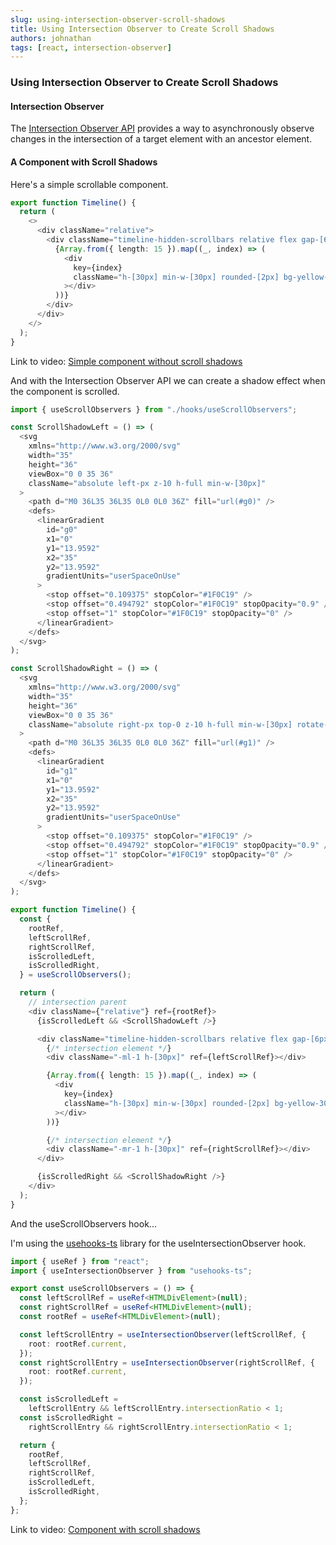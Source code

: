 ```yaml
---
slug: using-intersection-observer-scroll-shadows
title: Using Intersection Observer to Create Scroll Shadows
authors: johnathan
tags: [react, intersection-observer]
---
```


### Using Intersection Observer to Create Scroll Shadows

#### Intersection Observer

The [Intersection Observer API](https://developer.mozilla.org/en-US/docs/Web/API/Intersection_Observer_API) provides a way to asynchronously observe changes in the intersection of a target element with an ancestor element.

#### A Component with Scroll Shadows

Here's a simple scrollable component.

```ts
export function Timeline() {
  return (
    <>
      <div className="relative">
        <div className="timeline-hidden-scrollbars relative flex gap-[6px] overflow-x-auto rounded-[3px] border border-solid border-timeline-border bg-timeline-background-100 p-1">
          {Array.from({ length: 15 }).map((_, index) => (
            <div
              key={index}
              className="h-[30px] min-w-[30px] rounded-[2px] bg-yellow-300"
            ></div>
          ))}
        </div>
      </div>
    </>
  );
}
```

Link to video: [Simple component without scroll shadows](/video/using-intersection-observer-scroll-shadows/1.webm)

And with the Intersection Observer API we can create a shadow effect when the component is scrolled.

```ts
import { useScrollObservers } from "./hooks/useScrollObservers";

const ScrollShadowLeft = () => (
  <svg
    xmlns="http://www.w3.org/2000/svg"
    width="35"
    height="36"
    viewBox="0 0 35 36"
    className="absolute left-px z-10 h-full min-w-[30px]"
  >
    <path d="M0 36L35 36L35 0L0 0L0 36Z" fill="url(#g0)" />
    <defs>
      <linearGradient
        id="g0"
        x1="0"
        y1="13.9592"
        x2="35"
        y2="13.9592"
        gradientUnits="userSpaceOnUse"
      >
        <stop offset="0.109375" stopColor="#1F0C19" />
        <stop offset="0.494792" stopColor="#1F0C19" stopOpacity="0.9" />
        <stop offset="1" stopColor="#1F0C19" stopOpacity="0" />
      </linearGradient>
    </defs>
  </svg>
);

const ScrollShadowRight = () => (
  <svg
    xmlns="http://www.w3.org/2000/svg"
    width="35"
    height="36"
    viewBox="0 0 35 36"
    className="absolute right-px top-0 z-10 h-full min-w-[30px] rotate-180"
  >
    <path d="M0 36L35 36L35 0L0 0L0 36Z" fill="url(#g1)" />
    <defs>
      <linearGradient
        id="g1"
        x1="0"
        y1="13.9592"
        x2="35"
        y2="13.9592"
        gradientUnits="userSpaceOnUse"
      >
        <stop offset="0.109375" stopColor="#1F0C19" />
        <stop offset="0.494792" stopColor="#1F0C19" stopOpacity="0.9" />
        <stop offset="1" stopColor="#1F0C19" stopOpacity="0" />
      </linearGradient>
    </defs>
  </svg>
);

export function Timeline() {
  const {
    rootRef,
    leftScrollRef,
    rightScrollRef,
    isScrolledLeft,
    isScrolledRight,
  } = useScrollObservers();

  return (
    // intersection parent
    <div className={"relative"} ref={rootRef}>
      {isScrolledLeft && <ScrollShadowLeft />}

      <div className="timeline-hidden-scrollbars relative flex gap-[6px] overflow-x-auto rounded-[3px] border border-solid border-timeline-border bg-timeline-background-100 p-1">
        {/* intersection element */}
        <div className="-ml-1 h-[30px]" ref={leftScrollRef}></div>

        {Array.from({ length: 15 }).map((_, index) => (
          <div
            key={index}
            className="h-[30px] min-w-[30px] rounded-[2px] bg-yellow-300"
          ></div>
        ))}

        {/* intersection element */}
        <div className="-mr-1 h-[30px]" ref={rightScrollRef}></div>
      </div>

      {isScrolledRight && <ScrollShadowRight />}
    </div>
  );
}
```

And the useScrollObservers hook...

I'm using the [usehooks-ts](https://usehooks-ts.com/react-hook/use-intersection-observer) library for the useIntersectionObserver hook.

```ts
import { useRef } from "react";
import { useIntersectionObserver } from "usehooks-ts";

export const useScrollObservers = () => {
  const leftScrollRef = useRef<HTMLDivElement>(null);
  const rightScrollRef = useRef<HTMLDivElement>(null);
  const rootRef = useRef<HTMLDivElement>(null);

  const leftScrollEntry = useIntersectionObserver(leftScrollRef, {
    root: rootRef.current,
  });
  const rightScrollEntry = useIntersectionObserver(rightScrollRef, {
    root: rootRef.current,
  });

  const isScrolledLeft =
    leftScrollEntry && leftScrollEntry.intersectionRatio < 1;
  const isScrolledRight =
    rightScrollEntry && rightScrollEntry.intersectionRatio < 1;

  return {
    rootRef,
    leftScrollRef,
    rightScrollRef,
    isScrolledLeft,
    isScrolledRight,
  };
};
```

Link to video: [Component with scroll shadows](/video/using-intersection-observer-scroll-shadows/2.webm)
